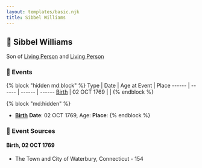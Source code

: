 ```yaml
---
layout: templates/basic.njk
title: Sibbel Williams
---
```

## 🔵 Sibbel Williams

Son of [Living Person](/people/5/55971024) and [Living Person](/people/6/62871690)

### 📆 Events

{% block "hidden md:block" %}
Type | Date | Age at Event | Place
------ | ------ | ------ | ------
[Birth](#event-event-2) | 02 OCT 1769 |  |
{% endblock %}

{% block "md:hidden" %}
- **[Birth](#event-event-2)**
**Date**: 02 OCT 1769, Age:
**Place**:
{% endblock %}

### 📰 Event Sources

#### <a id="event-event-2"></a> Birth, 02 OCT 1769
* The Town and City of Waterbury, Connecticut  - 154